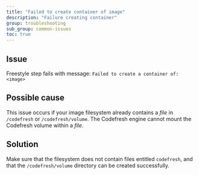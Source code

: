 ```yaml
---
title: "Failed to create container of image"
description: "Failure creating container"
group: troubleshooting
sub_group: common-issues
toc: true
---
```


## Issue

Freestyle step fails with message: `Failed to create a container of: <image>`


## Possible cause
This issue occurs if your image filesystem already contains a _file_ in `/codefresh` or `/codefresh/volume`. The Codefresh engine cannot mount the Codefresh volume within a _file_.  


## Solution
Make sure that the filesystem does not contain files entitled `codefresh`, and that the `/codefresh/volume` directory can be created successfully. 